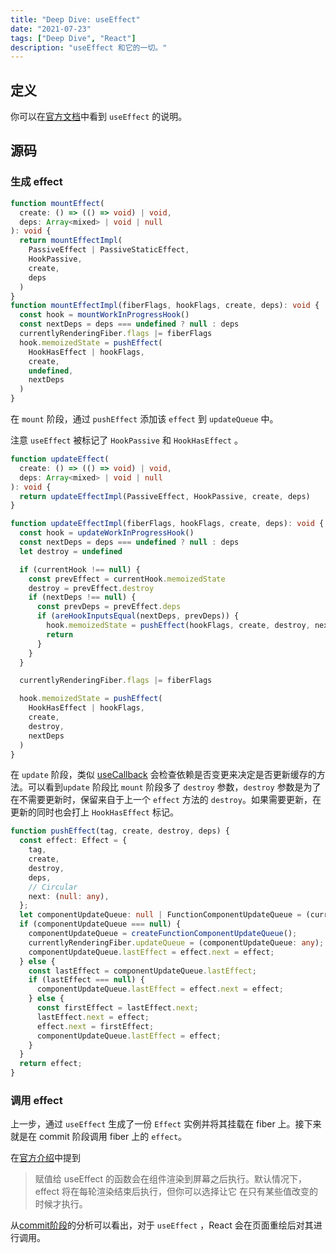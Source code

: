```yaml
---
title: "Deep Dive: useEffect"
date: "2021-07-23"
tags: ["Deep Dive", "React"]
description: "useEffect 和它的一切。"
---
```


## 定义

你可以在[官方文档](https://reactjs.org/docs/hooks-reference.html#useeffect)中看到 `useEffect` 的说明。

## 源码

### 生成 effect

```ts
function mountEffect(
  create: () => (() => void) | void,
  deps: Array<mixed> | void | null
): void {
  return mountEffectImpl(
    PassiveEffect | PassiveStaticEffect,
    HookPassive,
    create,
    deps
  )
}
function mountEffectImpl(fiberFlags, hookFlags, create, deps): void {
  const hook = mountWorkInProgressHook()
  const nextDeps = deps === undefined ? null : deps
  currentlyRenderingFiber.flags |= fiberFlags
  hook.memoizedState = pushEffect(
    HookHasEffect | hookFlags,
    create,
    undefined,
    nextDeps
  )
}
```

在 `mount` 阶段，通过 `pushEffect` 添加该 `effect` 到 `updateQueue` 中。

注意 `useEffect` 被标记了 `HookPassive` 和 `HookHasEffect` 。

```ts
function updateEffect(
  create: () => (() => void) | void,
  deps: Array<mixed> | void | null
): void {
  return updateEffectImpl(PassiveEffect, HookPassive, create, deps)
}

function updateEffectImpl(fiberFlags, hookFlags, create, deps): void {
  const hook = updateWorkInProgressHook()
  const nextDeps = deps === undefined ? null : deps
  let destroy = undefined

  if (currentHook !== null) {
    const prevEffect = currentHook.memoizedState
    destroy = prevEffect.destroy
    if (nextDeps !== null) {
      const prevDeps = prevEffect.deps
      if (areHookInputsEqual(nextDeps, prevDeps)) {
        hook.memoizedState = pushEffect(hookFlags, create, destroy, nextDeps)
        return
      }
    }
  }

  currentlyRenderingFiber.flags |= fiberFlags

  hook.memoizedState = pushEffect(
    HookHasEffect | hookFlags,
    create,
    destroy,
    nextDeps
  )
}
```

在 `update` 阶段，类似 [useCallback](/react/use-callback) 会检查依赖是否变更来决定是否更新缓存的方法。可以看到`update` 阶段比 `mount` 阶段多了 `destroy` 参数，`destroy` 参数是为了在不需要更新时，保留来自于上一个 `effect` 方法的 `destroy`。如果需要更新，在更新的同时也会打上 `HookHasEffect` 标记。

```ts
function pushEffect(tag, create, destroy, deps) {
  const effect: Effect = {
    tag,
    create,
    destroy,
    deps,
    // Circular
    next: (null: any),
  };
  let componentUpdateQueue: null | FunctionComponentUpdateQueue = (currentlyRenderingFiber.updateQueue: any);
  if (componentUpdateQueue === null) {
    componentUpdateQueue = createFunctionComponentUpdateQueue();
    currentlyRenderingFiber.updateQueue = (componentUpdateQueue: any);
    componentUpdateQueue.lastEffect = effect.next = effect;
  } else {
    const lastEffect = componentUpdateQueue.lastEffect;
    if (lastEffect === null) {
      componentUpdateQueue.lastEffect = effect.next = effect;
    } else {
      const firstEffect = lastEffect.next;
      lastEffect.next = effect;
      effect.next = firstEffect;
      componentUpdateQueue.lastEffect = effect;
    }
  }
  return effect;
}
```

### 调用 effect

上一步，通过 `useEffect` 生成了一份 `Effect` 实例并将其挂载在 fiber 上。接下来就是在 commit 阶段调用 fiber 上的 `effect`。

在[官方介绍](https://zh-hans.reactjs.org/docs/hooks-reference.html#useeffect)中提到

> 赋值给 useEffect 的函数会在组件渲染到屏幕之后执行。默认情况下，effect 将在每轮渲染结束后执行，但你可以选择让它 在只有某些值改变的时候才执行。

从[commit阶段](/react/progress/commit)的分析可以看出，对于 `useEffect` ，React 会在页面重绘后对其进行调用。


